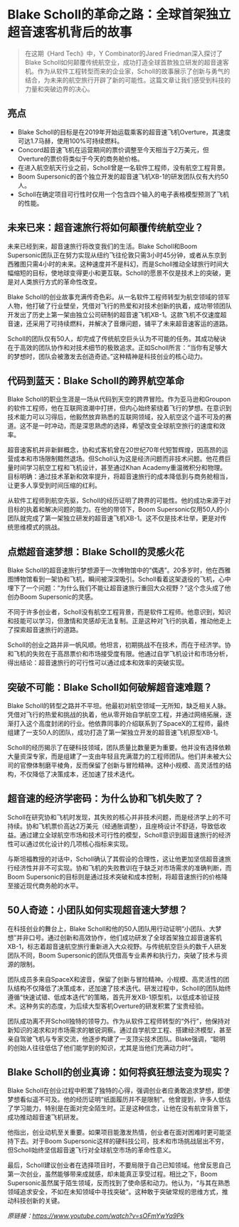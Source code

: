 # Blake Scholl的革命之路：全球首架独立超音速客机背后的故事

>在这期《Hard Tech》中，Y Combinator的Jared Friedman深入探讨了Blake Scholl如何颠覆传统航空业，成功打造全球首款独立研发的超音速客机。作为从软件工程转型而来的企业家，Scholl的故事展示了创新与勇气的结合，为未来的航空旅行开辟了新的可能性。这篇文章让我们感受到科技的力量和突破边界的决心。

## 亮点
- Blake Scholl的目标是在2019年开始运载乘客的超音速飞机Overture，其速度可达1.7马赫，使用100%可持续燃料。
- Concord超音速飞机在运营期间的票价调整至今天相当于2万美元，但Overture的票价将类似于今天的商务舱价格。
- 在进入航空航天行业之前，Scholl曾是一名软件工程师，没有航空工程背景。
- Boom Supersonic的首个独立开发的超音速飞机XB-1的研发团队仅有大约50人。
- Scholl在确定项目可行性时仅用一个包含四个输入的电子表格模型预测了飞机的性能。

## 未来已来：超音速旅行将如何颠覆传统航空业？
未来已经到来，超音速旅行将改变我们的生活。Blake Scholl和Boom Supersonic团队正在努力实现从纽约飞往伦敦只需3小时45分钟，或者从东京到西雅图只需4小时的未来。这种速度并不是科幻，而是Scholl推动全球旅行时间大幅缩短的目标，使地球变得更小和更互联。Scholl的愿景不仅是技术上的突破，更是对人类旅行方式的革命性改变。

Blake Scholl的创业故事充满传奇色彩。从一名软件工程师转型为航空领域的领军人物，他打破了行业壁垒，凭借对飞行的热爱和对技术创新的执着，成功带领团队开发出了历史上第一架由独立公司研制的超音速飞机XB-1。这款飞机不仅速度超音速，还采用了可持续燃料，并解决了音爆问题，铺平了未来超音速客运的道路。

Scholl的团队仅有50人，却完成了传统航空巨头认为不可能的任务。其成功秘诀在于高效的团队协作和对技术细节的极致追求。正如Scholl所言：“当你有足够大的梦想时，团队会被激发去创造奇迹。”这种精神是科技创业的核心动力。

## 代码到蓝天：Blake Scholl的跨界航空革命
Blake Scholl的职业生涯是一场从代码到天空的跨界冒险。作为亚马逊和Groupon的软件工程师，他在互联网浪潮中打拼，但内心始终萦绕着飞行的梦想。在意识到技术能力可以习得后，他毅然放弃熟悉的互联网领域，投入航空这个遥不可及的赛道。这不是一时冲动，而是深思熟虑的选择，希望改变全球航空旅行的速度和效率。

超音速客机并非新鲜概念，协和式客机曾在20世纪70年代短暂辉煌，因高昂的运营成本和市场限制黯然退场。但Scholl认为这是经济问题而非技术问题。他花费巨量时间学习航空工程和飞机设计，甚至通过Khan Academy重温微积分和物理。目标明确：通过技术革新和效率提升，将超音速旅行的成本降低到与商务舱相当，让更多人享受到时间压缩的红利。

从软件工程师到航空先驱，Scholl的经历证明了跨界的可能性。他的成功来源于对目标的执着和解决问题的能力。在他的带领下，Boom Supersonic仅用50人的小团队就完成了第一架独立研发的超音速飞机XB-1。这不仅是技术壮举，更是对传统思维模式的挑战。

## 点燃超音速梦想：Blake Scholl的灵感火花
Blake Scholl的超音速旅行梦想源于一次博物馆中的“偶遇”。20多岁时，他在西雅图博物馆看到一架协和飞机，瞬间被深深吸引。Scholl看着这架退役的飞机，心中埋下了一个问题：“为什么我们不能让超音速旅行重回大众视野？”这个念头成了他创办Boom Supersonic的灵感。

不同于许多创业者，Scholl没有航空工程背景，而是软件工程师。他意识到，知识和技能可以学习，但激情和灵感却无法复制。正是这种对飞行的执着，推动他走上了探索超音速旅行的道路。

Scholl的创业之路并非一帆风顺。他坦言，初期挑战不在技术，而在于经济学。协和飞机的失败在于高昂票价和市场接受度有限。他通过自学飞机设计和市场分析，得出结论：超音速旅行的可行性可以通过成本和效率的突破实现。

## 突破不可能：Blake Scholl如何破解超音速难题？
Blake Scholl的转型之路并不平坦。他最初对航空领域一无所知，缺乏相关人脉。凭借对飞行的热爱和挑战的执着，他从零开始自学航空工程，并通过网络拓展，逐渐打入这个高度封闭的行业。他依靠同事的介绍联系到了SpaceX的工程师，最终组建了一支50人的团队，成功打造了第一架独立开发的超音速飞机原型XB-1。

Scholl的经历揭示了在硬科技领域，团队质量比数量更为重要。他并没有选择依赖大量资深专家，而是组建了一支由年轻且充满潜力的工程师团队。他们并未被大公司的官僚体制磨平棱角，反而保留了创新与冒险精神。这种小规模、高灵活性的结构，不仅降低了决策成本，还加速了技术迭代。

## 超音速的经济学密码：为什么协和飞机失败了？
Scholl在研究协和飞机时发现，其失败的核心并非技术问题，而是经济学上的不可持续。协和飞机票价高达2万美元（经通胀调整），且座椅设计不舒适，导致低收益。通过建立全球航空市场和技术可行性的模型，Scholl意识到超音速旅行的经济性可以通过优化设计的几项核心指标来实现。

与斯坦福教授的对话中，Scholl确认了其假设的合理性，这让他更加坚信超音速旅行经济性并非不可实现。协和飞机的失败教训在于缺乏对市场需求的准确判断，而Boom Supersonic的目标则是通过技术突破和成本控制，将超音速旅行的价格降至接近现代商务舱的水平。

## 50人奇迹：小团队如何实现超音速大梦想？
在科技创业的舞台上，Blake Scholl和他的50人团队用行动证明“小团队、大梦想”并非口号。通过创新和高效协作，他们成功研发了全球首架独立超音速客机XB-1，标志着超音速航空旅行重新进入大众视野。与传统航空巨头的数千人研发团队不同，Boom Supersonic的团队凭借高专业素养和执行力，突破了技术与资源的限制。

团队成员多来自SpaceX和波音，保留了创新与冒险精神。小规模、高灵活性的团队结构不仅降低了决策成本，还加速了技术迭代。研发过程中，Scholl的团队始终遵循“快速试错、低成本迭代”的策略，首先开发XB-1原型机，以低成本验证技术。这种务实的态度，为后续大型客机Overture的研发积累了宝贵经验。

团队成功离不开Scholl独特的领导力。作为从软件工程师转型的“外行”，他保持对新知识的渴求和对市场需求的敏锐洞察。通过自学航空工程、搭建经济模型，甚至亲自驾驶飞机与专家交流，他逐步构建了一支顶尖技术团队。Blake强调，“聪明的创始人往往低估了他们能学到的知识，尤其是当他们充满动力时”。

## Blake Scholl的创业真谛：如何将疯狂想法变为现实？
Blake Scholl在创业过程中积累了独特的心得，强调创业者应勇敢追求梦想，即使梦想看似遥不可及。他的经历证明“纸面履历并不是限制”。他曾提到，许多人低估了学习能力，特别是在面对完全陌生时。正是这种信念，让他在没有航空背景下，成功推动超音速飞机研发。

他指出，创业动机至关重要。如果项目能激发热情，创业者在面对困难时更可能坚持下去。对于Boom Supersonic这样的硬科技公司，技术和市场挑战层出不穷，但Scholl始终坚信超音速飞行对全球航空市场的革命性意义。

最后，Scholl建议创业者在选择项目时，不要局限于自己已知领域。他曾反思自己第一次创业，虽然能够带来成就感，却未能真正享受过程。相比之下，Boom Supersonic虽然属于陌生领域，反而找到了使命感和动力。他认为，“与其在熟悉领域追求安全，不如在未知领域中寻找突破”。这种敢于突破常规的思维方式，推动科技创新的关键。

_原链接：https://www.youtube.com/watch?v=sOFmYwYa9Pk_